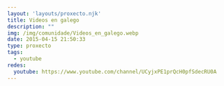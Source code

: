 ```yaml
---
layout: 'layouts/proxecto.njk'
title: Videos en galego
description: ""
img: /img/comunidade/Videos_en_galego.webp
date: 2015-04-15 21:50:33
type: proxecto
tags:
  - youtube
redes:
  youtube: https://www.youtube.com/channel/UCyjxPE1prQcH0pfSdecRU0A
---
```

